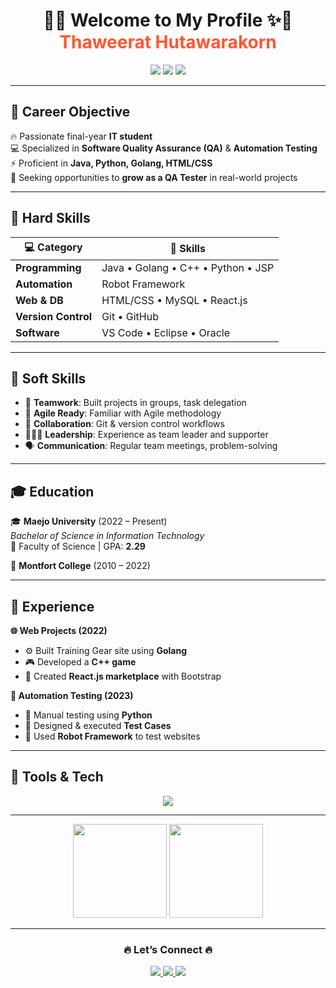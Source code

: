 <h1 align="center">
  🌈✨ Welcome to My Profile ✨🌈  
  <br>
  <span style="color:#ff5733;">Thaweerat Hutawarakorn</span>
</h1>

<p align="center">
  <img src="https://img.shields.io/badge/Role-QA%20Software%20Tester-blueviolet?style=for-the-badge">
  <img src="https://img.shields.io/badge/Focus-Automation%20Testing-brightgreen?style=for-the-badge">
  <img src="https://img.shields.io/badge/Language-Java%20%7C%20Python%20%7C%20Golang-orange?style=for-the-badge">
</p>

---

## 🎯 Career Objective
🔥 Passionate final-year **IT student**  
💻 Specialized in **Software Quality Assurance (QA)** & **Automation Testing**  
⚡ Proficient in **Java, Python, Golang, HTML/CSS**  
🚀 Seeking opportunities to **grow as a QA Tester** in real-world projects  

---

## 🎨 Hard Skills
<div align="center">

| 💻 Category | 🎯 Skills |
|-------------|-----------|
| **Programming** | Java • Golang • C++ • Python • JSP |
| **Automation** | Robot Framework |
| **Web & DB** | HTML/CSS • MySQL • React.js |
| **Version Control** | Git • GitHub |
| **Software** | VS Code • Eclipse • Oracle |

</div>

---

## 🌟 Soft Skills
- 🤝 **Teamwork**: Built projects in groups, task delegation  
- 📌 **Agile Ready**: Familiar with Agile methodology  
- 🔄 **Collaboration**: Git & version control workflows  
- 🧑‍🤝‍🧑 **Leadership**: Experience as team leader and supporter  
- 🗣 **Communication**: Regular team meetings, problem-solving  

---

## 🎓 Education
🎓 **Maejo University** (2022 – Present)  
*Bachelor of Science in Information Technology*  
📍 Faculty of Science | GPA: **2.29**  

🏫 **Montfort College** (2010 – 2022)  

---

## 💼 Experience
**🌐 Web Projects (2022)**  
- ⚙️ Built Training Gear site using **Golang**  
- 🎮 Developed a **C++ game**  
- 🛒 Created **React.js marketplace** with Bootstrap  

**🤖 Automation Testing (2023)**  
- 🧪 Manual testing using **Python**  
- 📝 Designed & executed **Test Cases**  
- 🤖 Used **Robot Framework** to test websites  

---

## 🚀 Tools & Tech
<p align="center">
  <img src="https://skillicons.dev/icons?i=java,go,cpp,python,html,css,react,mysql,git,vscode,eclipse,oracle&theme=light" />
</p>

---

<p align="center">
  <img src="https://github-readme-stats.vercel.app/api?username=USERNAME&show_icons=true&theme=radical" height="150">
  <img src="https://github-readme-stats.vercel.app/api/top-langs/?username=USERNAME&layout=compact&theme=radical" height="150">
</p>

---

<h3 align="center">🔥 Let’s Connect 🔥</h3>
<p align="center">
  <a href="mailto:thaweerat2547@gmail.com">
    <img src="https://img.shields.io/badge/Email-Contact%20Me-red?style=for-the-badge&logo=gmail">
  </a>
  <a href="https://github.com/USERNAME">
    <img src="https://img.shields.io/badge/GitHub-Visit%20Repo-black?style=for-the-badge&logo=github">
  </a>
  <a href="https://linkedin.com/in/USERNAME">
    <img src="https://img.shields.io/badge/LinkedIn-Profile-blue?style=for-the-badge&logo=linkedin">
  </a>
</p>
